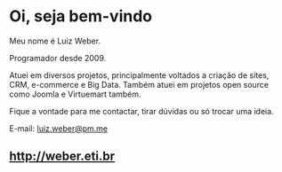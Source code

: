 # Oi, seja bem-vindo
Meu nome é Luiz Weber.

Programador desde 2009.

Atuei em diversos projetos, principalmente voltados a criação de sites, CRM, e-commerce e Big Data.
Também atuei em projetos open source como Joomla e Virtuemart também.

Fique a vontade para me contactar, tirar dúvidas ou só trocar uma ideia.

E-mail: luiz.weber@pm.me

## http://weber.eti.br
